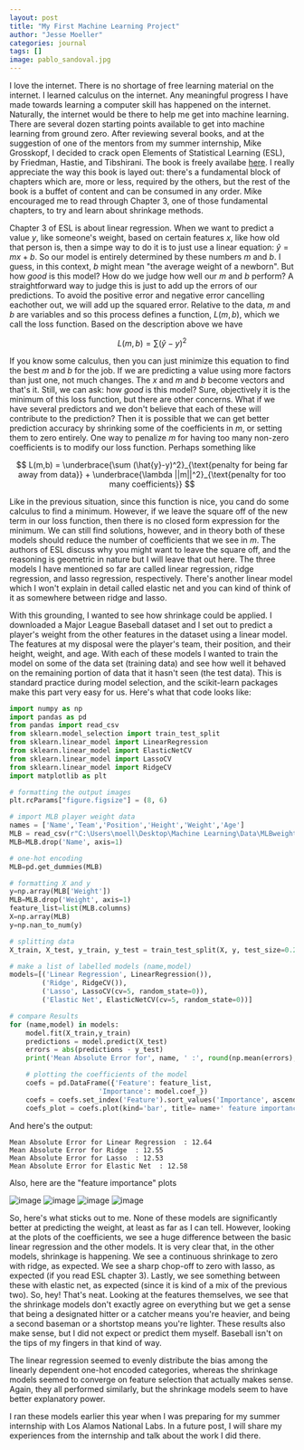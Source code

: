 ```yaml
---
layout: post
title: "My First Machine Learning Project"
author: "Jesse Moeller"
categories: journal
tags: []
image: pablo_sandoval.jpg
---
```


I love the internet. There is no shortage of free learning material on the internet. I learned calculus on the internet. Any meaningful progress I have made towards learning a computer skill has happened on the internet. Naturally, the internet would be there to help me get into machine learning. There are several dozen starting points available to get into machine learning from ground zero. After reviewing several books, and at the suggestion of one of the mentors from my summer internship, Mike Grosskopf, I decided to crack open Elements of Statistical Learning (ESL), by Friedman, Hastie, and Tibshirani. The book is freely availabe [here](https://web.stanford.edu/~hastie/ElemStatLearn/). I really appreciate the way this book is layed out: there's a fundamental block of chapters which are, more or less, required by the others, but the rest of the book is a buffet of content and can be consumed in any order. Mike encouraged me to read through Chapter 3, one of those fundamental chapters, to try and learn about shrinkage methods.

Chapter 3 of ESL is about linear regression. When we want to predict a value $y$, like someone's weight, based on certain features $x$, like how old that person is, then a simpe way to do it is to just use a linear equation: $\hat{y}=mx+b$. So our model is entirely determined by these numbers $m$ and $b$. I guess, in this context, $b$ might mean "the average weight of a newborn". But how *good* is this model? How do we judge how well our $m$ and $b$ perform? A straightforward way to judge this is just to add up the errors of our predictions. To avoid the positive error and negative error cancelling eachother out, we will add up the squared error. Relative to the data, $m$ and $b$ are variables and so this process defines a function, $L(m,b)$, which we call the loss function. Based on the description above we have 

$$L(m,b) = \sum (\hat{y}-y)^2$$ 

If you know some calculus, then you can just minimize this equation to find the best $m$ and $b$ for the job. If we are predicting a value using more factors than just one, not much changes. The $x$ and $m$ and $b$ become vectors and that's it. Still, we can ask: how *good* is this model? Sure, objectively it is the minimum of this loss function, but there are other concerns. What if we have several predictors and we don't believe that each of these will contribute to the prediction? Then it is possible that we can get better prediction accuracy by shrinking some of the coefficients in $m$, or setting them to zero entirely. One way to penalize $m$ for having too many non-zero coefficients is to modify our loss function. Perhaps something like

$$
L(m,b) = \underbrace{\sum (\hat{y}-y)^2}_{\text{penalty for being far away from data}} + \underbrace{\lambda ||m||^2}_{\text{penalty for too many coefficients}}
$$

Like in the previous situation, since this function is nice, you cand do some calculus to find a minimum. However, if we leave the square off of the new term in our loss function, then there is no closed form expression for the minimum. We can still find solutions, however, and in theory both of these models should reduce the number of coefficients that we see in $m$. The authors of ESL discuss why you might want to leave the square off, and the reasoning is geometric in nature but I will leave that out here. The three models I have mentioned so far are called linear regression, ridge regression, and lasso regression, respectively. There's another linear model which I won't explain in detail called elastic net and you can kind of think of it as somewhere between ridge and lasso. 

With this grounding, I wanted to see how shrinkage could be applied. I downloaded a Major League Baseball dataset and I set out to predict a player's weight from the other features in the dataset using a linear model. The features at my disposal were the player's team, their position, and their height, weight, and age. With each of these models I wanted to train the model on some of the data set (training data) and see how well it behaved on the remaining portion of data that it hasn't seen (the test data). This is standard practice during model selection, and the scikit-learn packages make this part very easy for us. Here's what that code looks like:

```python
import numpy as np
import pandas as pd
from pandas import read_csv
from sklearn.model_selection import train_test_split
from sklearn.linear_model import LinearRegression
from sklearn.linear_model import ElasticNetCV
from sklearn.linear_model import LassoCV
from sklearn.linear_model import RidgeCV
import matplotlib as plt

# formatting the output images
plt.rcParams["figure.figsize"] = (8, 6)

# import MLB player weight data
names = ['Name','Team','Position','Height','Weight','Age']
MLB = read_csv(r"C:\Users\moell\Desktop\Machine Learning\Data\MLBweight.csv", names=names)
MLB=MLB.drop('Name', axis=1)

# one-hot encoding
MLB=pd.get_dummies(MLB)

# formatting X and y
y=np.array(MLB['Weight'])
MLB=MLB.drop('Weight', axis=1)
feature_list=list(MLB.columns)
X=np.array(MLB)
y=np.nan_to_num(y)

# splitting data
X_train, X_test, y_train, y_test = train_test_split(X, y, test_size=0.25, random_state=0)

# make a list of labelled models (name,model)
models=[('Linear Regression', LinearRegression()),
        ('Ridge', RidgeCV()),
        ('Lasso', LassoCV(cv=5, random_state=0)),
        ('Elastic Net', ElasticNetCV(cv=5, random_state=0))]

# compare Results
for (name,model) in models:
    model.fit(X_train,y_train)
    predictions = model.predict(X_test)
    errors = abs(predictions - y_test)
    print('Mean Absolute Error for', name, ' :', round(np.mean(errors), 2))

    # plotting the coefficients of the model
    coefs = pd.DataFrame({'Feature': feature_list,
                      'Importance': model.coef_})
    coefs = coefs.set_index('Feature').sort_values('Importance', ascending=False)
    coefs_plot = coefs.plot(kind='bar', title= name+' feature importance')
```

And here's the output:
```
Mean Absolute Error for Linear Regression  : 12.64
Mean Absolute Error for Ridge  : 12.55
Mean Absolute Error for Lasso  : 12.53
Mean Absolute Error for Elastic Net  : 12.58
```

Also, here are the "feature importance" plots

![image](/assets/img/mlb_weight_lr.png)
![image](/assets/img/mlb_weight_ridge.png)
![image](/assets/img/mlb_weight_lasso.png)
![image](/assets/img/mlb_weight_enet.png)

So, here's what sticks out to me. None of these models are significantly better at predicting the weight, at least as far as I can tell. However, looking at the plots of the coefficients, we see a huge difference between the basic linear regression and the other models. It is very clear that, in the other models, shrinkage is happening. We see a continuous shrinkage to zero with ridge, as expected. We see a sharp chop-off to zero with lasso, as expected (if you read ESL chapter 3). Lastly, we see something between these with elastic net, as expected (since it is kind of a mix of the previous two). So, hey! That's neat. Looking at the features themselves, we see that the shrinkage models don't exactly agree on everything but we get a sense that being a designated hitter or a catcher means you're heavier, and being a second baseman or a shortstop means you're lighter. These results also make sense, but I did not expect or predict them myself. Baseball isn't on the tips of my fingers in that kind of way.

 The linear regression seemed to evenly distribute the bias among the linearly dependent one-hot encoded categories, whereas the shrinkage models seemed to converge on feature selection that actually makes sense. Again, they all performed similarly, but the shrinkage models seem to have better explanatory power.

 I ran these models earlier this year when I was preparing for my summer internship with Los Alamos National Labs. In a future post, I will share my experiences from the internship and talk about the work I did there.